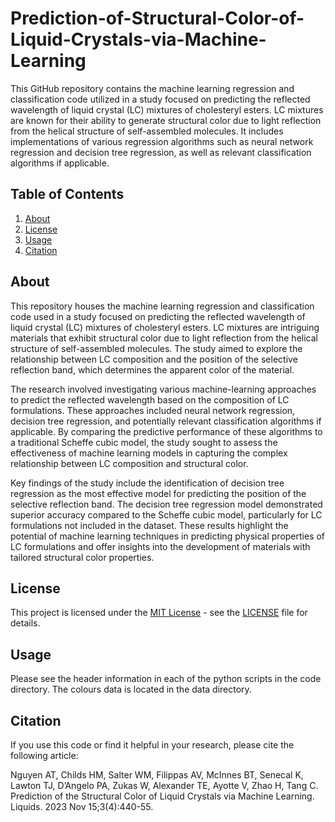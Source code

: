 # Prediction-of-Structural-Color-of-Liquid-Crystals-via-Machine-Learning

This GitHub repository contains the machine learning regression and classification code utilized in a study focused on predicting the reflected wavelength of liquid crystal (LC) mixtures of cholesteryl esters. LC mixtures are known for their ability to generate structural color due to light reflection from the helical structure of self-assembled molecules. It includes implementations of various regression algorithms such as neural network regression and decision tree regression, as well as relevant classification algorithms if applicable.

## Table of Contents

1. [About](#about)
2. [License](#license)
3. [Usage](#usage)
4. [Citation](#citation)

## About

This repository houses the machine learning regression and classification code used in a study focused on predicting the reflected wavelength of liquid crystal (LC) mixtures of cholesteryl esters. LC mixtures are intriguing materials that exhibit structural color due to light reflection from the helical structure of self-assembled molecules. The study aimed to explore the relationship between LC composition and the position of the selective reflection band, which determines the apparent color of the material.

The research involved investigating various machine-learning approaches to predict the reflected wavelength based on the composition of LC formulations. These approaches included neural network regression, decision tree regression, and potentially relevant classification algorithms if applicable. By comparing the predictive performance of these algorithms to a traditional Scheffe cubic model, the study sought to assess the effectiveness of machine learning models in capturing the complex relationship between LC composition and structural color.

Key findings of the study include the identification of decision tree regression as the most effective model for predicting the position of the selective reflection band. The decision tree regression model demonstrated superior accuracy compared to the Scheffe cubic model, particularly for LC formulations not included in the dataset. These results highlight the potential of machine learning techniques in predicting physical properties of LC formulations and offer insights into the development of materials with tailored structural color properties.

## License

This project is licensed under the [MIT License](https://opensource.org/licenses/MIT) - see the [LICENSE](LICENSE) file for details.

## Usage
Please see the header information in each of the python scripts in the code directory. The colours data is located in the data directory. 

## Citation

If you use this code or find it helpful in your research, please cite the following article:

Nguyen AT, Childs HM, Salter WM, Filippas AV, McInnes BT, Senecal K, Lawton TJ, D’Angelo PA, Zukas W, Alexander TE, Ayotte V, Zhao H, Tang C. Prediction of the Structural Color of Liquid Crystals via Machine Learning. Liquids. 2023 Nov 15;3(4):440-55.

